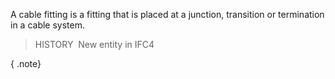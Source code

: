 A cable fitting is a fitting that is placed at a junction, transition or termination in a cable system.

> HISTORY&nbsp; New entity in IFC4

{ .note}
>

